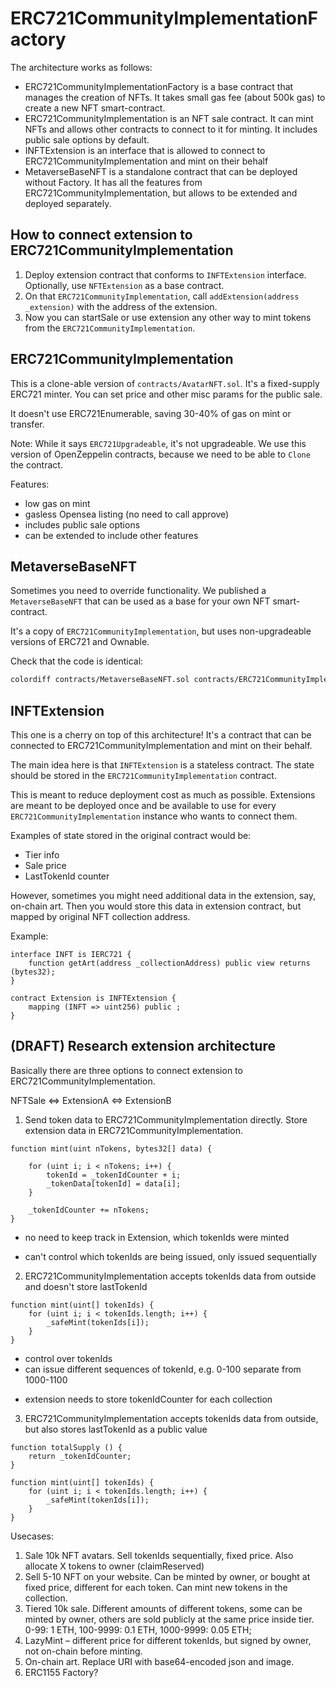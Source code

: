 # ERC721CommunityImplementationFactory

The architecture works as follows:

- ERC721CommunityImplementationFactory is a base contract that manages the creation of NFTs. It takes small gas fee (about 500k gas) to create a new NFT smart-contract.
- ERC721CommunityImplementation is an NFT sale contract. It can mint NFTs and allows other contracts to connect to it for minting. It includes public sale options by default.
- INFTExtension is an interface that is allowed to connect to ERC721CommunityImplementation and mint on their behalf
- MetaverseBaseNFT is a standalone contract that can be deployed without Factory. It has all the features from ERC721CommunityImplementation, but allows to be extended and deployed separately.

## How to connect extension to ERC721CommunityImplementation

1. Deploy extension contract that conforms to `INFTExtension` interface. Optionally, use `NFTExtension` as a base contract.
2. On that `ERC721CommunityImplementation`, call `addExtension(address _extension)` with the address of the extension.
3. Now you can startSale or use extension any other way to mint tokens from the `ERC721CommunityImplementation`.


## ERC721CommunityImplementation

This is a clone-able version of `contracts/AvatarNFT.sol`. It's a fixed-supply ERC721 minter. You can set price and other misc params for the public sale.

It doesn't use ERC721Enumerable, saving 30-40% of gas on mint or transfer.

Note: While it says `ERC721Upgradeable`, it's not upgradeable. We use this version of OpenZeppelin contracts, because we need to be able to `Clone` the contract.

Features:
- low gas on mint
- gasless Opensea listing (no need to call approve)
- includes public sale options
- can be extended to include other features


## MetaverseBaseNFT

Sometimes you need to override functionality. We published a `MetaverseBaseNFT` that can be used as a base for your own NFT smart-contract.

It's a copy of `ERC721CommunityImplementation`, but uses non-upgradeable versions of ERC721 and Ownable.

Check that the code is identical:

```bash
colordiff contracts/MetaverseBaseNFT.sol contracts/ERC721CommunityImplementation.sol
```

## INFTExtension

This one is a cherry on top of this architecture! It's a contract that can be connected to ERC721CommunityImplementation and mint on their behalf.

The main idea here is that `INFTExtension` is a stateless contract. The state should be stored in the `ERC721CommunityImplementation` contract.

This is meant to reduce deployment cost as much as possible. Extensions are meant to be deployed once and be available to use for every `ERC721CommunityImplementation` instance who wants to connect them.

Examples of state stored in the original contract would be:
- Tier info
- Sale price
- LastTokenId counter

However, sometimes you might need additional data in the extension, say, on-chain art. Then you would store this data in extension contract, but mapped by original NFT collection address.

Example:

```solidity
interface INFT is IERC721 {
    function getArt(address _collectionAddress) public view returns (bytes32);
}

contract Extension is INFTExtension {
    mapping (INFT => uint256) public ;
}
```

## (DRAFT) Research extension architecture

Basically there are three options to connect extension to ERC721CommunityImplementation.

NFTSale <=> ExtensionA
        <=> ExtensionB


1. Send token data to ERC721CommunityImplementation directly. Store extension data in ERC721CommunityImplementation.

```solidity
function mint(uint nTokens, bytes32[] data) {

    for (uint i; i < nTokens; i++) {
        tokenId = _tokenIdCounter + i;
        _tokenData[tokenId] = data[i];
    }

    _tokenIdCounter += nTokens;
}
```

+ no need to keep track in Extension, which tokenIds were minted
- can't control which tokenIds are being issued, only issued sequentially


2. ERC721CommunityImplementation accepts tokenIds data from outside and doesn't store lastTokenId

```solidity
function mint(uint[] tokenIds) {
    for (uint i; i < tokenIds.length; i++) {
        _safeMint(tokenIds[i]);
    }
}
```

+ control over tokenIds
+ can issue different sequences of tokenId, e.g. 0-100 separate from 1000-1100
- extension needs to store tokenIdCounter for each collection

3. ERC721CommunityImplementation accepts tokenIds data from outside, but also stores lastTokenId as a public value

```solidity
function totalSupply () {
    return _tokenIdCounter;
}

function mint(uint[] tokenIds) {
    for (uint i; i < tokenIds.length; i++) {
        _safeMint(tokenIds[i]);
    }
}
```



Usecases:

1. Sale 10k NFT avatars. Sell tokenIds sequentially, fixed price. Also allocate X tokens to owner (claimReserved)
2. Sell 5-10 NFT on your website. Can be minted by owner, or bought at fixed price, different for each token. Can mint new tokens in the collection.
3. Tiered 10k sale. Different amounts of different tokens, some can be minted by owner, others are sold publicly at the same price inside tier. 0-99: 1 ETH, 100-9999: 0.1 ETH, 1000-9999: 0.05 ETH;
4. LazyMint – different price for different tokenIds, but signed by owner, not on-chain before minting.
5. On-chain art. Replace URI with base64-encoded json and image.
6. ERC1155 Factory?



